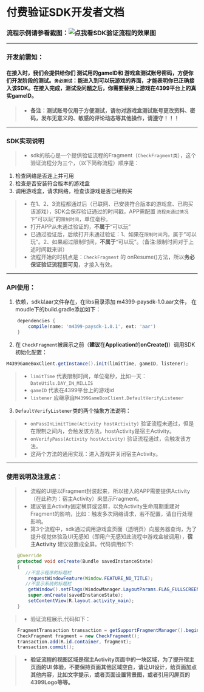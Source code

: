 # 付费验证SDK开发者文档
### 流程示例请参看截图：![点我看SDK验证流程的效果图](https://github.com/boriszixue/paysdkdoc/edit/master/demo.png)
------

### 开发前需知：
#### **在接入时，我们会提供给你们 测试用的gameID和 游戏盒测试账号密码，方便你们开发阶段的测试。`务必测试`：能进入到可以玩游戏的界面，才能表明你已正确接入该SDK。在接入完成，测试没问题之后，你需要替换上游戏在4399平台上的真实gameID。**
> * **备注：测试账号仅用于方便测试，请勿对游戏盒测试账号更改资料、密码，发布无意义的、敏感的评论动态等其他操作，请遵守！！！**
------

### SDK实现说明
> * sdk的核心是一个提供验证流程的Fragment（`CheckFragment类`），这个验证流程分为三个，（以下简称流程）顺序是：
1. 检查网络是否连上并可用
2. 检查是否安装符合版本的游戏盒
3. 调用游戏盒，请求网络，检查该游戏是否已经购买
> * 在1、2、3流程都通过后（已联网、已安装符合版本的游戏盒、已购买该游戏），SDK会保存验证通过的时间戳，APP需配置 `流程未通过情况下`“可以玩”的`限制时间`，单位毫秒。
> * 打开APP从未通过验证的，**不属于**“可以玩”
> * 已通过验证后，后续打开未通过验证：1、如果在`限制时间`内，属于“可以玩”。2、如果超过限制时间，**不属于**“可以玩”。（备注:限制时间对于上述时间戳来讲）
> * 流程开始的时机点是：``CheckFragment`` 的 onResume()方法，所以**务必保证验证流程要可见**，才接入有效。
------

### API使用：
1. 依赖，sdk以aar文件存在，在libs目录添加 m4399-paysdk-1.0.aar文件， 在moudle下的build.gradle添加如下：
```gradle
    dependencies {
        compile(name: 'm4399-paysdk-1.0.1', ext: 'aar')
    }
```
2. 在 `CheckFragment`被展示之前（**建议**在**Application**的**onCreate()**）调用SDK初始化配置：
```java
M4399GameBoxClient.getInstance().init(limitTime, gameID, listener);
```
> *  `limitTime` 代表限制时间，单位毫秒，比如一天：``DateUtils.DAY_IN_MILLIS ``
> *  `gameID` 代表在4399平台上的游戏id
> *  `listener` 应继承自``M4399GameBoxClient.DefaultVerifyListener``
3. ``DefaultVerifyListener``类的两个抽象方法说明：
> * ``onPassInLimitTime(Activity hostActivity)`` 验证流程未通过，但是在限制之间内，会触发该方法，hostActivity是宿主Activity。
> * ``onVerifyPass(Activity hostActivity)`` 验证流程通过，会触发该方法。
> * 这两个方法的通用实现：进入游戏并关闭宿主Activity。
------

### 使用说明及注意点：

> * 流程的UI是以Fragment封装起来，所以接入的APP需要提供Activity（在此称为：宿主Activity）来显示Fragment。
> * 建议宿主Activity固定横屏或竖屏，以免Activity生命周期重建对Fragment的影响，比如：触发多次网络请求，若不配置，请自行处理影响。
> * 第3个流程中，sdk通过调用游戏盒页面（透明页）向服务器查询，为了提升视觉体验及UI无感知（即用户无感知此流程中游戏盒被调用），**宿主Activity** 建议设置成全屏。代码调用如下:
```java
    @Override
    protected void onCreate(Bundle savedInstanceState)
    {
       //不显示程序的标题栏
        requestWindowFeature(Window.FEATURE_NO_TITLE);
       //不显示系统的标题栏
        getWindow().setFlags(WindowManager.LayoutParams.FLAG_FULLSCREEN, WindowManager.LayoutParams.FLAG_FULLSCREEN);
        super.onCreate(savedInstanceState);
        setContentView(R.layout.activity_main);
    }
```
> * 验证流程展示,代码如下：
```java
    FragmentTransaction transaction = getSupportFragmentManager().beginTransaction();
    CheckFragment fragment = new CheckFragment();
    transaction.add(R.id.container, fragment);
    transaction.commit();
```
> * **验证流程的视图区域是宿主Activity页面中的一块区域，为了提升宿主页面的UI 体验，不要保持页面其他区域空白，请让UI设计，给页面加点其他内容，比如文字提示，或者页面设置背景图，或者引用闪屏页的4399Logo等等。**
